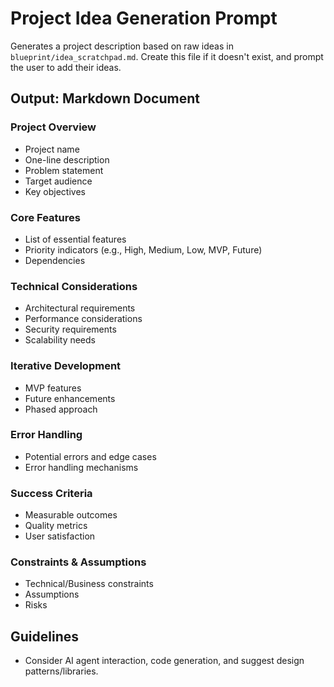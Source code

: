 # Project Idea Generation Prompt

Generates a project description based on raw ideas in `blueprint/idea_scratchpad.md`. Create this file if it doesn't exist, and prompt the user to add their ideas.

## Output: Markdown Document

### Project Overview

-   Project name
-   One-line description
-   Problem statement
-   Target audience
-   Key objectives

### Core Features

-   List of essential features
-   Priority indicators (e.g., High, Medium, Low, MVP, Future)
-   Dependencies

### Technical Considerations

-   Architectural requirements
-   Performance considerations
-   Security requirements
-   Scalability needs

### Iterative Development

-   MVP features
-   Future enhancements
-   Phased approach

### Error Handling

-   Potential errors and edge cases
-   Error handling mechanisms

### Success Criteria

-   Measurable outcomes
-   Quality metrics
-   User satisfaction

### Constraints & Assumptions

-   Technical/Business constraints
-   Assumptions
-   Risks

## Guidelines
- Consider AI agent interaction, code generation, and suggest design patterns/libraries.